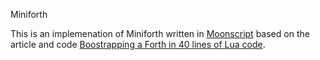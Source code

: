 Miniforth

This is an implemenation of Miniforth written in [Moonscript](http://moonscript.org/) based on the article and code [Boostrapping a Forth in 40 lines of Lua code](http://angg.twu.net/miniforth-article.html).
